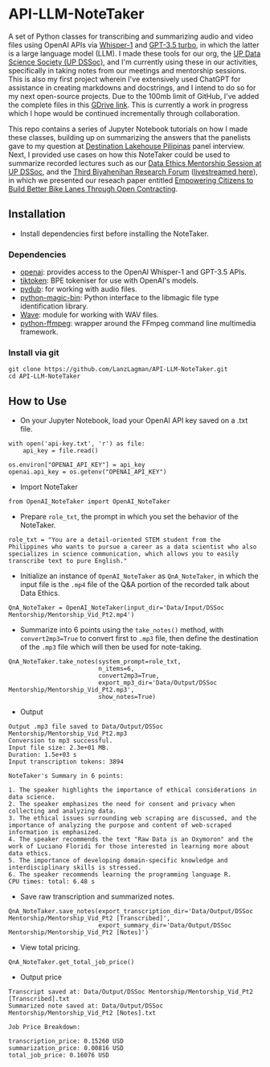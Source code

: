 # API-LLM-NoteTaker

A set of Python classes for transcribing and summarizing audio and video files using OpenAI APIs via [Whisper-1](https://openai.com/research/whisper) and [GPT-3.5 turbo](https://platform.openai.com/docs/models/gpt-3-5), in which the latter is a large language model (LLM). I made these tools for our org, the [UP Data Science Society (UP DSSoc)](https://ph.linkedin.com/company/updatasciencesociety), and I'm currently using these in our activities, specifically in taking notes from our meetings and mentorship sessions. This is also my first project wherein I've extensively used ChatGPT for assistance in creating markdowns and docstrings, and I intend to do so for my next open-source projects. Due to the 100mb limit of GitHub, I've added the complete files in this [GDrive link](https://drive.google.com/drive/folders/1jQw5_yeh98QHeXV3n7Rawlw9vgLzNdAJ?usp=sharing). This is currently a work in progress which I hope would be continued incrementally through collaboration.

This repo contains a series of Jupyter Notebook tutorials on how I made these classes, building up on summarizing the answers that the panelists gave to my question at [Destination Lakehouse Pilipinas](https://www.linkedin.com/posts/plewniak_lakehouse-bigdataengineer-datascientists-activity-7033623397955768321-gHq_) panel interview. Next, I provided use cases on how this NoteTaker could be used to summarize recorded lectures such as our [Data Ethics Mentorship Session at UP DSSoc](https://www.facebook.com/100079165176241/videos/643438693861938), and the [Third Biyahenihan Research Forum](https://www.facebook.com/MoveAsOneCoalition/photos/a.133634771718805/778763060539303) ([livestreamed here](https://www.facebook.com/MoveAsOneCoalition/videos/1050324429141251)), in which we presented our reseach paper entitled [Empowering Citizens to Build Better Bike Lanes Through Open Contracting](https://wesolve.ph/empowering-citizens-to-build-better-bike-lanes-through-open-contracting).  

## Installation
* Install dependencies first before installing the NoteTaker.

### Dependencies
* [openai](https://pypi.org/project/openai/): provides access to the OpenAI Whisper-1 and GPT-3.5 APIs.
* [tiktoken](https://pypi.org/project/tiktoken/): BPE tokeniser for use with OpenAI's models.
* [pydub](https://pypi.org/project/pydub/): for working with audio files.
* [python-magic-bin](https://pypi.org/project/python-magic/): Python interface to the libmagic file type identification library.
* [Wave](https://pypi.org/project/Wave/): module for working with WAV files.
* [python-ffmpeg](https://pypi.org/project/python-ffmpeg/): wrapper around the FFmpeg command line multimedia framework.


### Install via git
```
git clone https://github.com/LanzLagman/API-LLM-NoteTaker.git
cd API-LLM-NoteTaker
```

## How to Use

* On your Jupyter Notebook, load your OpenAI API key saved on a .txt file.
```
with open('api-key.txt', 'r') as file:
    api_key = file.read()

os.environ["OPENAI_API_KEY"] = api_key
openai.api_key = os.getenv("OPENAI_API_KEY")
```

* Import NoteTaker
```
from OpenAI_NoteTaker import OpenAI_NoteTaker
```

* Prepare `role_txt`, the prompt in which you set the behavior of the NoteTaker.
```
role_txt = "You are a detail-oriented STEM student from the Philippines who wants to pursue a career as a data scientist who also specializes in science communication, which allows you to easily transcribe text to pure English."
```

* Initialize an instance of `OpenAI_NoteTaker` as `QnA_NoteTaker`, in which the input file is the `.mp4` file of the Q&A portion of the recorded talk about Data Ethics.
```
QnA_NoteTaker = OpenAI_NoteTaker(input_dir='Data/Input/DSSoc Mentorship/Mentorship_Vid_Pt2.mp4')
```

* Summarize into 6 points using the `take_notes()` method, with `convert2mp3=True` to convert first to `.mp3` file, then define the destination of the `.mp3` file which will then be used for note-taking.
```
QnA_NoteTaker.take_notes(system_prompt=role_txt, 
                         n_items=6, 
                         convert2mp3=True,
                         export_mp3_dir='Data/Output/DSSoc Mentorship/Mentorship_Vid_Pt2.mp3',
                         show_notes=True)
```

* Output
```
Output .mp3 file saved to Data/Output/DSSoc Mentorship/Mentorship_Vid_Pt2.mp3
Conversion to mp3 successful.
Input file size: 2.3e+01 MB.
Duration: 1.5e+03 s
Input transcription tokens: 3894

NoteTaker's Summary in 6 points: 

1. The speaker highlights the importance of ethical considerations in data science.
2. The speaker emphasizes the need for consent and privacy when collecting and analyzing data.
3. The ethical issues surrounding web scraping are discussed, and the importance of analyzing the purpose and content of web-scraped information is emphasized.
4. The speaker recommends the text "Raw Data is an Oxymoron" and the work of Luciano Floridi for those interested in learning more about data ethics.
5. The importance of developing domain-specific knowledge and interdisciplinary skills is stressed.
6. The speaker recommends learning the programming language R.
CPU times: total: 6.48 s
```

* Save raw transcription and summarized notes.
```
QnA_NoteTaker.save_notes(export_transcription_dir='Data/Output/DSSoc Mentorship/Mentorship_Vid_Pt2 [Transcribed]', 
                         export_summary_dir='Data/Output/DSSoc Mentorship/Mentorship_Vid_Pt2 [Notes]')
```

* View total pricing.
```
QnA_NoteTaker.get_total_job_price()
```

* Output price
```
Transcript saved at: Data/Output/DSSoc Mentorship/Mentorship_Vid_Pt2 [Transcribed].txt
Summarized note saved at: Data/Output/DSSoc Mentorship/Mentorship_Vid_Pt2 [Notes].txt

Job Price Breakdown: 

transcription_price: 0.15260 USD
summarization_price: 0.00816 USD
total_job_price: 0.16076 USD
```
